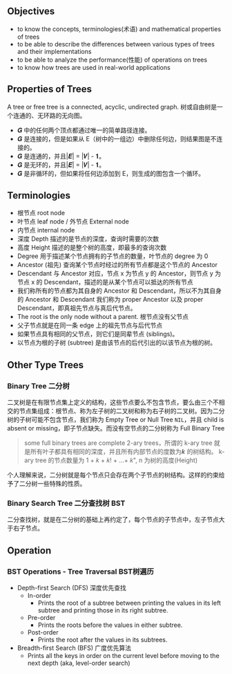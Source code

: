 ## Objectives
- to know the concepts, terminologies(术语) and mathematical properties of trees
- to be able to describe the differences between various types of trees and their implementations
- to be able to analyze the performance(性能) of operations on trees
- to know how trees are used in real-world applications

## Properties of Trees

A tree or free tree is a connected, acyclic, undirected graph. 树或自由树是一个连通的、无环路的无向图。

- 𝑮 中的任何两个顶点都通过唯一的简单路径连接。
- 𝑮 是连接的，但是如果从 E（树中的一组边）中删除任何边，则结果图是不连接的。
- 𝑮 是连通的，并且|𝑬| = |𝑽| - 𝟏。
- 𝑮 是无环的，并且|𝑬| = |𝑽| - 𝟏。
- 𝑮 是非循环的，但如果将任何边添加到 E，则生成的图包含一个循环。

## Terminologies

- 根节点 root node
- 叶节点 leaf node / 外节点 External node
- 内节点 internal node
- 深度 Depth 描述的是节点的深度，查询时需要的次数
- 高度 Height 描述的是整个树的高度，即最多的查询次数
- Degree 用于描述某个节点拥有的子节点的数量，叶节点的 degree 为 0
- Ancestor (祖先) 查询某个节点时经过的所有节点都是这个节点的 Ancestor
- Descendant 与 Ancestor 对应，节点 x 为节点 y 的 Ancestor，则节点 y 为节点 x 的 Descendant，描述的是从某个节点可以抵达的所有节点
- 我们称所有的节点都为其自身的 Ancestor 和 Descendant，所以不为其自身的 Ancestor 和 Descendant 我们称为 proper Ancestor 以及 proper Descendant，即真祖先节点与真后代节点。
- The root is the only node without a parent. 根节点没有父节点
- 父子节点就是在同一条 edge 上的祖先节点与后代节点
- 如果节点具有相同的父节点，则它们是同辈节点 (siblings)。
- 以节点为根的子树 (subtree) 是由该节点的后代引出的以该节点为根的树。

## Other Type Trees

### Binary Tree 二分树

二叉树是在有限节点集上定义的结构，这些节点要么不包含节点，要么由三个不相交的节点集组成：根节点、称为左子树的二叉树和称为右子树的二叉树。因为二分树的子树可能不包含节点，我们称为 Empty Tree or Null Tree `NIL`，并且 child is absent or missing，即子节点缺失。而没有空节点的二分树称为 Full Binary Tree

> some full binary trees are complete 2-ary trees，所谓的 k-ary tree 就是所有叶子都具有相同的深度，并且所有内部节点的度数为𝒌 的树结构。
> k-ary tree 的节点数量为 1 + 𝑘 + 𝑘! + …+ 𝑘", n 为树的高度(Height)

个人理解来说，二分树就是每个节点只会存在两个子节点的树结构。这样的约束给予了二分树一些特殊的性质。

### Binary Search Tree 二分查找树 BST

二分查找树，就是在二分树的基础上再约定了，每个节点的子节点中，左子节点大于右子节点。

## Operation

### BST Operations - Tree Traversal BST树遍历

- Depth-first Search (DFS) 深度优先查找
	- In-order 
		- Prints the root of a subtree between printing the values in its left subtree and printing those in its right subtree.
	- Pre-order 
		- Prints the roots before the values in either subtree.
	- Post-order 
		- Prints the root after the values in its subtrees.
- Breadth-first Search (BFS) 广度优先算法
	- Prints all the keys in order on the current level before moving to the next depth (aka, level-order search)
